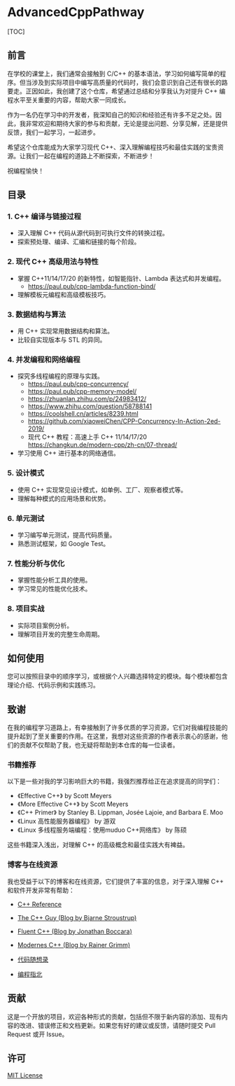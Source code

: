 # AdvancedCppPathway

[TOC]

## 前言

在学校的课堂上，我们通常会接触到 C/C++ 的基本语法，学习如何编写简单的程序。但当涉及到实际项目中编写高质量的代码时，我们会意识到自己还有很长的路要走。正因如此，我创建了这个仓库，希望通过总结和分享我认为对提升 C++ 编程水平至关重要的内容，帮助大家一同成长。

作为一名仍在学习中的开发者，我深知自己的知识和经验还有许多不足之处。因此，我非常欢迎和期待大家的参与和贡献，无论是提出问题、分享见解，还是提供反馈，我们一起学习，一起进步。

希望这个仓库能成为大家学习现代 C++、深入理解编程技巧和最佳实践的宝贵资源。让我们一起在编程的道路上不断探索，不断进步！

祝编程愉快！

## 目录

### 1. C++ 编译与链接过程
   - 深入理解 C++ 代码从源代码到可执行文件的转换过程。
   - 探索预处理、编译、汇编和链接的每个阶段。

### 2. 现代 C++ 高级用法与特性
   - 掌握 C++11/14/17/20 的新特性，如智能指针、Lambda 表达式和并发编程。
     - https://paul.pub/cpp-lambda-function-bind/
   - 理解模板元编程和高级模板技巧。

### 3. 数据结构与算法
   - 用 C++ 实现常用数据结构和算法。
   - 比较自实现版本与 STL 的异同。

### 4. 并发编程和网络编程
   - 探究多线程编程的原理与实践。 
     - https://paul.pub/cpp-concurrency/
     - https://paul.pub/cpp-memory-model/
     - https://zhuanlan.zhihu.com/p/24983412/
     - https://www.zhihu.com/question/58788141
     - https://coolshell.cn/articles/8239.html
     - https://github.com/xiaoweiChen/CPP-Concurrency-In-Action-2ed-2019/
     - 现代 C++ 教程：高速上手 C++ 11/14/17/20 https://changkun.de/modern-cpp/zh-cn/07-thread/
   - 学习使用 C++ 进行基本的网络通信。

### 5. 设计模式
   - 使用 C++ 实现常见设计模式，如单例、工厂、观察者模式等。
   - 理解每种模式的应用场景和优势。

### 6. 单元测试
   - 学习编写单元测试，提高代码质量。
   - 熟悉测试框架，如 Google Test。

### 7. 性能分析与优化
   - 掌握性能分析工具的使用。
   - 学习常见的性能优化技术。

### 8. 项目实战
   - 实际项目案例分析。
   - 理解项目开发的完整生命周期。


## 如何使用
您可以按照目录中的顺序学习，或根据个人兴趣选择特定的模块。每个模块都包含理论介绍、代码示例和实践练习。

## 致谢

在我的编程学习道路上，有幸接触到了许多优质的学习资源，它们对我编程技能的提升起到了至关重要的作用。在这里，我想对这些资源的作者表示衷心的感谢，他们的贡献不仅帮助了我，也无疑将帮助到本仓库的每一位读者。

### 书籍推荐

以下是一些对我的学习影响巨大的书籍，我强烈推荐给正在追求提高的同学们：

- 《Effective C++》 by Scott Meyers
- 《More Effective C++》 by Scott Meyers
- 《C++ Primer》 by Stanley B. Lippman, Josée Lajoie, and Barbara E. Moo
- 《Linux 高性能服务器编程》 by 游双
- 《Linux 多线程服务端编程：使用muduo C++网络库》 by 陈硕

这些书籍深入浅出，对理解 C++ 的高级概念和最佳实践大有裨益。

### 博客与在线资源

我也受益于以下的博客和在线资源，它们提供了丰富的信息，对于深入理解 C++ 和软件开发非常有帮助：

- [C++ Reference](https://en.cppreference.com/)
- [The C++ Guy (Blog by Bjarne Stroustrup)](http://www.stroustrup.com/)
- [Fluent C++ (Blog by Jonathan Boccara)](https://www.fluentcpp.com/)
- [Modernes C++ (Blog by Rainer Grimm)](https://www.modernescpp.com/)

- [代码随想录](https://www.programmercarl.com)
- [编程指北](https://csguide.cn/cpp)

## 贡献
这是一个开放的项目，欢迎各种形式的贡献，包括但不限于新内容的添加、现有内容的改进、错误修正和文档更新。如果您有好的建议或反馈，请随时提交 Pull Request 或开 Issue。

## 许可
[MIT License](LICENSE)



